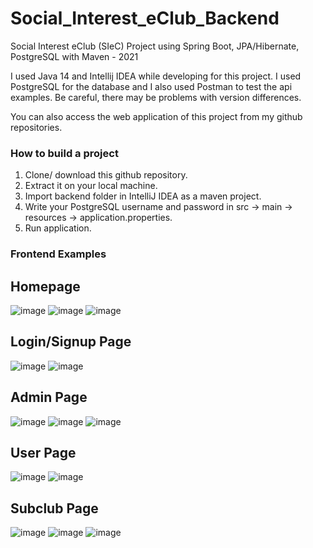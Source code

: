 # Social_Interest_eClub_Backend
Social Interest eClub (SIeC) Project using Spring Boot, JPA/Hibernate, PostgreSQL with Maven - 2021

I used Java 14 and Intellij IDEA while developing for this project. I used PostgreSQL for the database and I also used Postman to test the api examples. Be careful, there may be problems with version differences. 

You can also access the web application of this project from my github repositories.


### How to build a project

1. Clone/ download this github repository.
2. Extract it on your local machine.
3. Import backend folder in IntelliJ IDEA as a maven project.
4. Write your PostgreSQL username and password in src -> main -> resources -> application.properties.
5. Run application.



### Frontend Examples

## Homepage
![image](https://user-images.githubusercontent.com/72974967/121366742-62f24080-c942-11eb-8e45-e38bc02e3380.png)
![image](https://user-images.githubusercontent.com/72974967/121366901-861cf000-c942-11eb-8fcc-7b463a28d24e.png)
![image](https://user-images.githubusercontent.com/72974967/121366971-9339df00-c942-11eb-83d5-9cb642d4c302.png)






## Login/Signup Page
![image](https://user-images.githubusercontent.com/72974967/121367282-db590180-c942-11eb-8d18-ce8f5b700346.png)
![image](https://user-images.githubusercontent.com/72974967/121367175-c2505080-c942-11eb-89e4-e26443872d77.png)






## Admin Page
![image](https://user-images.githubusercontent.com/72974967/121367582-16f3cb80-c943-11eb-88cf-ba6173f22116.png)
![image](https://user-images.githubusercontent.com/72974967/121367791-4571a680-c943-11eb-8705-656a93ba0883.png)
![image](https://user-images.githubusercontent.com/72974967/121367915-5b7f6700-c943-11eb-8e41-5202b536ea93.png)






## User Page
![image](https://user-images.githubusercontent.com/72974967/121368099-7d78e980-c943-11eb-8904-496fff268740.png)
![image](https://user-images.githubusercontent.com/72974967/121368225-941f4080-c943-11eb-82b6-ad33f300ea03.png)







## Subclub Page
![image](https://user-images.githubusercontent.com/72974967/121368283-a1d4c600-c943-11eb-9e67-37a6d6d736e9.png)
![image](https://user-images.githubusercontent.com/72974967/121368448-c2048500-c943-11eb-807e-e3c2bc8edf09.png)
![image](https://user-images.githubusercontent.com/72974967/121368510-cc268380-c943-11eb-87d8-32f2712c35ff.png)


